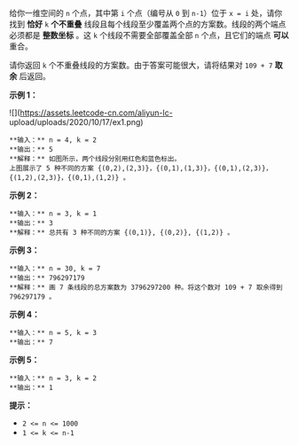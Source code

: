 给你一维空间的 `n` 个点，其中第 `i` 个点（编号从 `0` 到 `n-1`）位于 `x = i` 处，请你找到 **恰好** `k`
**个不重叠** 线段且每个线段至少覆盖两个点的方案数。线段的两个端点必须都是 **整数坐标** 。这 `k` 个线段不需要全部覆盖全部 `n`
个点，且它们的端点 **可以** 重合。

请你返回 `k` 个不重叠线段的方案数。由于答案可能很大，请将结果对 `109 + 7` **取余** 后返回。

**示例 1：**

![](https://assets.leetcode-cn.com/aliyun-lc-
upload/uploads/2020/10/17/ex1.png)

    
    
    **输入：** n = 4, k = 2
    **输出：** 5
    **解释：** 如图所示，两个线段分别用红色和蓝色标出。
    上图展示了 5 种不同的方案 {(0,2),(2,3)}，{(0,1),(1,3)}，{(0,1),(2,3)}，{(1,2),(2,3)}，{(0,1),(1,2)} 。

**示例 2：**

    
    
    **输入：** n = 3, k = 1
    **输出：** 3
    **解释：** 总共有 3 种不同的方案 {(0,1)}, {(0,2)}, {(1,2)} 。
    

**示例 3：**

    
    
    **输入：** n = 30, k = 7
    **输出：** 796297179
    **解释：** 画 7 条线段的总方案数为 3796297200 种。将这个数对 109 + 7 取余得到 796297179 。
    

**示例 4：**

    
    
    **输入：** n = 5, k = 3
    **输出：** 7
    

**示例 5：**

    
    
    **输入：** n = 3, k = 2
    **输出：** 1

**提示：**

  * `2 <= n <= 1000`
  * `1 <= k <= n-1`

